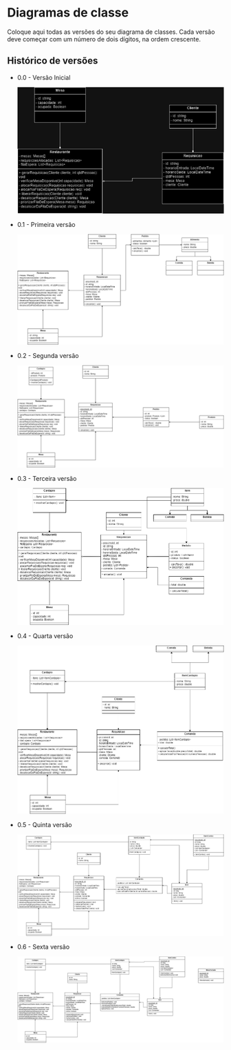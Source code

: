 # Diagramas de classe
Coloque aqui todas as versões do seu diagrama de classes. Cada versão deve começar com um número de dois dígitos, na ordem crescente.

## Histórico de versões

* 0.0 - Versão Inicial

    ![UML](letsburn-v.0.0.jpg)
  
* 0.1 - Primeira versão

    ![UML1](letsburn-v.0.1.jpg.png)
  
* 0.2 - Segunda versão

    ![UML2](letsburn-v.0.2.jpg)
  
* 0.3 - Terceira versão

    ![UML3](lestburn-v.03.jpg)
  
* 0.4 - Quarta versão

    ![UML4](lestburn-v.04.jpg)
  
* 0.5 - Quinta versão

    ![UML5](lestburn-v.05.jpg)

* 0.6 - Sexta versão

    ![UML5](letsburn-v.06.jpg)
  

